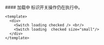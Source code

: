 <cn>
#### 加载中
标识开关操作仍在执行中。
</cn>

```vue
<template>
  <div>
    <Switch loading checked /> <br/>
    <Switch loading  checked size="small"/> 
  </div>
</template>
```